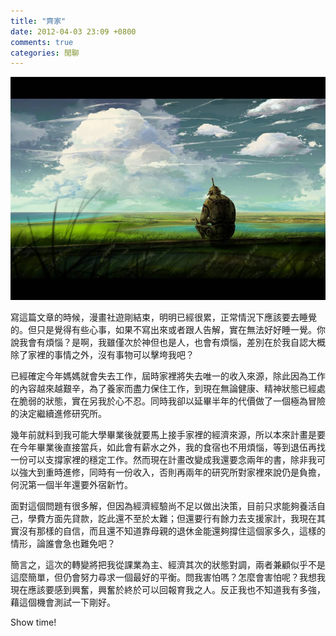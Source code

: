 ```yaml
---
title: "齊家"
date: 2012-04-03 23:09 +0800
comments: true
categories: 閒聊
---
```


![](/images/robot.jpg)

寫這篇文章的時候，漫畫社遊剛結束，明明已經很累，正常情況下應該要去睡覺的。但只是覺得有些心事，如果不寫出來或者跟人告解，實在無法好好睡一覺。你說我會有煩惱？是啊，我雖僅次於神但也是人，也會有煩惱，差別在於我自認大概除了家裡的事情之外，沒有事物可以擊垮我吧？

已經確定今年媽媽就會失去工作，屆時家裡將失去唯一的收入來源，除此因為工作的內容越來越艱辛，為了養家而盡力保住工作，到現在無論健康、精神狀態已經處在脆弱的狀態，實在另我於心不忍。同時我卻以延畢半年的代價做了一個極為冒險的決定繼續進修研究所。

幾年前就料到我可能大學畢業後就要馬上接手家裡的經濟來源，所以本來計畫是要在今年畢業後直接當兵，如此會有薪水之外，我的食宿也不用煩惱，等到退伍再找一份可以支撐家裡的穩定工作。然而現在計畫改變成我還要念兩年的書，除非我可以強大到重時進修，同時有一份收入，否則再兩年的研究所對家裡來說仍是負擔，何況第一個半年還要外宿新竹。

面對這個問題有很多解，但因為經濟經驗尚不足以做出決策，目前只求能夠養活自己，學費方面先貸款，訖此還不至於太難；但還要行有餘力去支援家計，我現在其實沒有那樣的自信，而且還不知道靠母親的退休金能還夠撐住這個家多久，這樣的情形，論誰會急也難免吧？

簡言之，這次的轉變將把我從課業為主、經濟其次的狀態對調，兩者兼顧似乎不是這麼簡單，但仍會努力尋求一個最好的平衡。問我害怕嗎？怎麼會害怕呢？我想我現在應該要感到興奮，興奮於終於可以回報育我之人。反正我也不知道我有多強，藉這個機會測試一下剛好。

Show time!
